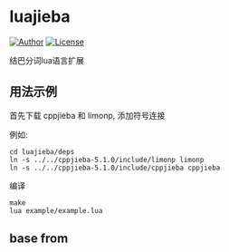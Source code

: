 # luajieba 

[![Author](https://img.shields.io/badge/author-@chenghf-blue?style=flat)](http://www.znlyq.cn/) 
[![License](https://img.shields.io/badge/license-MIT-yellow.svg?style=flat)](http://chenghf.mit-license.org)

结巴分词lua语言扩展

## 用法示例

首先下载 cppjieba 和 limonp, 添加符号连接

例如:
```
cd luajieba/deps
ln -s ../../cppjieba-5.1.0/include/limonp limonp
ln -s ../../cppjieba-5.1.0/include/cppjieba cppjieba
```

编译

```
make
lua example/example.lua

```
## base from
[cjieba]:https://github.com/yanyiwu/cjieba
[cppjieba]:https://github.com/yanyiwu/cppjieba
[limonp]:https://github.com/yanyiwu/limonp
